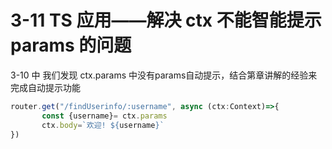 # 3-11 TS 应用——解决 ctx 不能智能提示 params 的问题

3-10 中 我们发现 ctx.params 中没有params自动提示，结合第章讲解的经验来完成自动提示功能

```ts
router.get("/findUserinfo/:username", async (ctx:Context)=>{
       const {username}= ctx.params
       ctx.body=`欢迎! ${username}`
})
```
